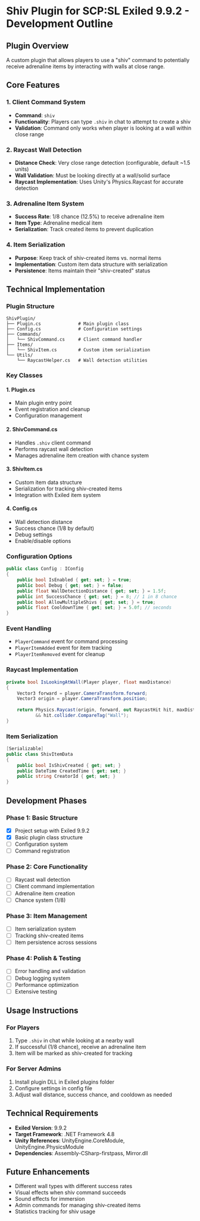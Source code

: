 # Shiv Plugin for SCP:SL Exiled 9.9.2 - Development Outline

## Plugin Overview
A custom plugin that allows players to use a "shiv" command to potentially receive adrenaline items by interacting with walls at close range.

## Core Features

### 1. Client Command System
- **Command**: `shiv`
- **Functionality**: Players can type `.shiv` in chat to attempt to create a shiv
- **Validation**: Command only works when player is looking at a wall within close range

### 2. Raycast Wall Detection
- **Distance Check**: Very close range detection (configurable, default ~1.5 units)
- **Wall Validation**: Must be looking directly at a wall/solid surface
- **Raycast Implementation**: Uses Unity's Physics.Raycast for accurate detection

### 3. Adrenaline Item System
- **Success Rate**: 1/8 chance (12.5%) to receive adrenaline item
- **Item Type**: Adrenaline medical item
- **Serialization**: Track created items to prevent duplication

### 4. Item Serialization
- **Purpose**: Keep track of shiv-created items vs. normal items
- **Implementation**: Custom item data structure with serialization
- **Persistence**: Items maintain their "shiv-created" status

## Technical Implementation

### Plugin Structure
```
ShivPlugin/
├── Plugin.cs              # Main plugin class
├── Config.cs              # Configuration settings
├── Commands/
│   └── ShivCommand.cs     # Client command handler
├── Items/
│   └── ShivItem.cs        # Custom item serialization
└── Utils/
    └── RaycastHelper.cs   # Wall detection utilities
```

### Key Classes

#### 1. Plugin.cs
- Main plugin entry point
- Event registration and cleanup
- Configuration management

#### 2. ShivCommand.cs
- Handles `.shiv` client command
- Performs raycast wall detection
- Manages adrenaline item creation with chance system

#### 3. ShivItem.cs
- Custom item data structure
- Serialization for tracking shiv-created items
- Integration with Exiled item system

#### 4. Config.cs
- Wall detection distance
- Success chance (1/8 by default)
- Debug settings
- Enable/disable options

### Configuration Options
```csharp
public class Config : IConfig
{
    public bool IsEnabled { get; set; } = true;
    public bool Debug { get; set; } = false;
    public float WallDetectionDistance { get; set; } = 1.5f;
    public int SuccessChance { get; set; } = 8; // 1 in 8 chance
    public bool AllowMultipleShivs { get; set; } = true;
    public float CooldownTime { get; set; } = 5.0f; // seconds
}
```

### Event Handling
- `PlayerCommand` event for command processing
- `PlayerItemAdded` event for item tracking
- `PlayerItemRemoved` event for cleanup

### Raycast Implementation
```csharp
private bool IsLookingAtWall(Player player, float maxDistance)
{
    Vector3 forward = player.CameraTransform.forward;
    Vector3 origin = player.CameraTransform.position;
    
    return Physics.Raycast(origin, forward, out RaycastHit hit, maxDistance) 
           && hit.collider.CompareTag("Wall");
}
```

### Item Serialization
```csharp
[Serializable]
public class ShivItemData
{
    public bool IsShivCreated { get; set; }
    public DateTime CreatedTime { get; set; }
    public string CreatorId { get; set; }
}
```

## Development Phases

### Phase 1: Basic Structure
- [x] Project setup with Exiled 9.9.2
- [x] Basic plugin class structure
- [ ] Configuration system
- [ ] Command registration

### Phase 2: Core Functionality
- [ ] Raycast wall detection
- [ ] Client command implementation
- [ ] Adrenaline item creation
- [ ] Chance system (1/8)

### Phase 3: Item Management
- [ ] Item serialization system
- [ ] Tracking shiv-created items
- [ ] Item persistence across sessions

### Phase 4: Polish & Testing
- [ ] Error handling and validation
- [ ] Debug logging system
- [ ] Performance optimization
- [ ] Extensive testing

## Usage Instructions

### For Players
1. Type `.shiv` in chat while looking at a nearby wall
2. If successful (1/8 chance), receive an adrenaline item
3. Item will be marked as shiv-created for tracking

### For Server Admins
1. Install plugin DLL in Exiled plugins folder
2. Configure settings in config file
3. Adjust wall distance, success chance, and cooldown as needed

## Technical Requirements
- **Exiled Version**: 9.9.2
- **Target Framework**: .NET Framework 4.8
- **Unity References**: UnityEngine.CoreModule, UnityEngine.PhysicsModule
- **Dependencies**: Assembly-CSharp-firstpass, Mirror.dll

## Future Enhancements
- Different wall types with different success rates
- Visual effects when shiv command succeeds
- Sound effects for immersion
- Admin commands for managing shiv-created items
- Statistics tracking for shiv usage
